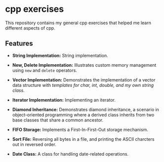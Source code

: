 # cpp exercises

This repository contains my general cpp exercises that helped me learn different aspects of cpp.

## Features

- **String Implementation:** String implementation.
- **New, Delete Implementation:** Illustrates custom memory management using `new` and `delete` operators.
- **Vector Implementation:** Demonstrates the implementation of a vector data structure with *templates for char, int, double, and my own string class*.
- **Iterator Implementation:** Implementing an iterator.

- **Diamond Inheritance:** Demonstrates diamond inheritance, a scenario in object-oriented programming where a derived class inherits from two base classes that share a common ancestor.
- **FIFO Storage:** Implements a First-In-First-Out storage mechanism.
- **Sort File:** Reversing all bytes in a file, and printing the ASCII charcters out in reversed order.

- **Date Class:** A class for handling date-related operations.



